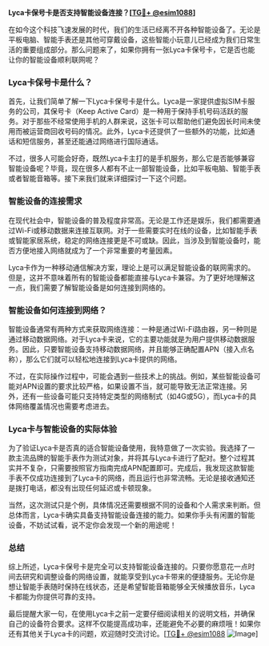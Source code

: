 **Lyca卡保号卡是否支持智能设备连接？[[TG💪+ @esim1088](https://t.me/s/esim1088)]**

在如今这个科技飞速发展的时代，我们的生活已经离不开各种智能设备了。无论是平板电脑、智能手表还是其他可穿戴设备，这些智能小玩意儿已经成为我们日常生活的重要组成部分。那么问题来了，如果你拥有一张Lyca卡保号卡，它是否也能让你的智能设备顺利联网呢？

### Lyca卡保号卡是什么？

首先，让我们简单了解一下Lyca卡保号卡是什么。Lyca是一家提供虚拟SIM卡服务的公司，其保号卡（Keep Active Card）是一种用于保持手机号码活跃的服务。对于那些不经常使用手机的人群来说，这张卡可以帮助他们避免因长时间未使用而被运营商回收号码的情况。此外，Lyca卡还提供了一些额外的功能，比如通话和短信服务，甚至还能通过网络进行国际通话。

不过，很多人可能会好奇，既然Lyca卡主打的是手机服务，那么它是否能够兼容智能设备呢？毕竟，现在很多人都有不止一部智能设备，比如平板电脑、智能手表或者智能音箱等。接下来我们就来详细探讨一下这个问题。

### 智能设备的连接需求

在现代社会中，智能设备的普及程度非常高。无论是工作还是娱乐，我们都需要通过Wi-Fi或移动数据来连接互联网。对于一些需要实时在线的设备，比如智能手表或智能家居系统，稳定的网络连接更是不可或缺。因此，当涉及到智能设备时，能否方便地接入网络就成为了一个非常重要的考量因素。

Lyca卡作为一种移动通信解决方案，理论上是可以满足智能设备的联网需求的。但是，这并不意味着所有的智能设备都能直接与Lyca卡兼容。为了更好地理解这一点，我们需要了解智能设备是如何连接到网络的。

### 智能设备如何连接到网络？

智能设备通常有两种方式来获取网络连接：一种是通过Wi-Fi路由器，另一种则是通过移动数据网络。对于Lyca卡来说，它的主要功能就是为用户提供移动数据服务。因此，只要智能设备支持移动数据网络，并且能够正确配置APN（接入点名称），那么它们就可以轻松地连接到Lyca卡提供的网络。

不过，在实际操作过程中，可能会遇到一些技术上的挑战。例如，某些智能设备可能对APN设置的要求比较严格，如果设置不当，就可能导致无法正常连接。另外，还有一些设备可能只支持特定类型的网络制式（如4G或5G），而Lyca卡的具体网络覆盖情况也需要考虑进去。

### Lyca卡与智能设备的实际体验

为了验证Lyca卡是否真的适合智能设备使用，我特意做了一次实验。我选择了一款主流品牌的智能手表作为测试对象，并将其与Lyca卡进行了配对。整个过程其实并不复杂，只需要按照官方指南完成APN配置即可。完成后，我发现这款智能手表不仅成功连接到了Lyca卡的网络，而且运行也非常流畅。无论是接收通知还是拨打电话，都没有出现任何延迟或卡顿现象。

当然，这次测试只是个例，具体情况还需要根据不同的设备和个人需求来判断。但总体而言，Lyca卡确实具备支持智能设备连接的能力。如果你手头有闲置的智能设备，不妨试试看，说不定你会发现一个新的用途呢！

### 总结

综上所述，Lyca卡保号卡是完全可以支持智能设备连接的。只要你愿意花一点时间去研究和调整设备的网络设置，就能享受到Lyca卡带来的便捷服务。无论你是想让智能手表随时保持在线状态，还是希望智能音箱能够全天候播放音乐，Lyca卡都能为你提供可靠的支持。

最后提醒大家一句，在使用Lyca卡之前一定要仔细阅读相关的说明文档，并确保自己的设备符合要求。这样不仅能提高成功率，还能避免不必要的麻烦哦！如果你还有其他关于Lyca卡的问题，欢迎随时交流讨论。[[TG💪+ @esim1088](https://t.me/s/esim1088) ![Image](https://i.postimg.cc/4NQfJmqS/Snipaste-2025-05-13-00-14-12.png)]